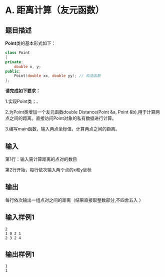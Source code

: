 # A. 距离计算（友元函数）

## 题目描述

**Point**类的基本形式如下：

```cpp
class Point
{
private:
    double x, y;
public:
    Point(double xx, double yy); // 构造函数
};
```

**请完成如下要求：**

1.实现Point类；、

2.为Point类增加一个友元函数double Distance(Point &a, Point &b),用于计算两点之间的距离。直接访问Point对象的私有数据进行计算。

3.编写main函数，输入两点坐标值，计算两点之间的距离。



## 输入

第1行：输入需计算距离的点对的数目

第2行开始，每行依次输入两个点的x和y坐标

 

## 输出

每行依次输出一组点对之间的距离（结果直接取整数部分,不四舍五入 ）



## 输入样例1 

```
2
1 0 2 1
2 3 2 4
```

## 输出样例1

```
1
1
```

